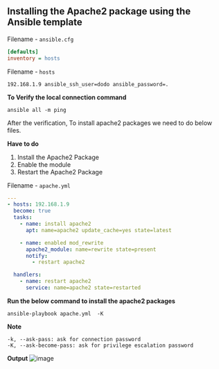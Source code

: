 ## Installing the Apache2 package using the Ansible template

Filename - `ansible.cfg`
```cfg
[defaults]
inventory = hosts
```
Filename - `hosts`
```
192.168.1.9 ansible_ssh_user=dodo ansible_password=.
```
**To Verify the local connection command**
```
ansible all -m ping
```
After the verification, To install apache2 packages we need to do below files.

**Have to do**
1. Install the Apache2 Package
2. Enable the module
3. Restart the Apache2 Package

Filename - `apache.yml`
```yml
---
- hosts: 192.168.1.9
  become: true
  tasks:
    - name: install apache2
      apt: name=apache2 update_cache=yes state=latest

    - name: enabled mod_rewrite
      apache2_module: name=rewrite state=present
      notify:
        - restart apache2

  handlers:
    - name: restart apache2
      service: name=apache2 state=restarted
```
**Run the below command to install the apache2 packages**
```
ansible-playbook apache.yml  -K
```
**Note**
```
-k, --ask-pass: ask for connection password
-K, --ask-become-pass: ask for privilege escalation password
```
**Output**
![image](https://user-images.githubusercontent.com/91359308/211209145-946b3969-254b-4f92-96d0-73822b581676.png)

